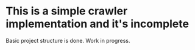 # This is a simple crawler implementation and it's incomplete

Basic project structure is done. Work in progress.

